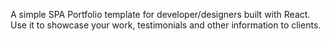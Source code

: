 
A simple SPA Portfolio template for developer/designers built with React. Use it to showcase your work, testimonials and other information to clients.



